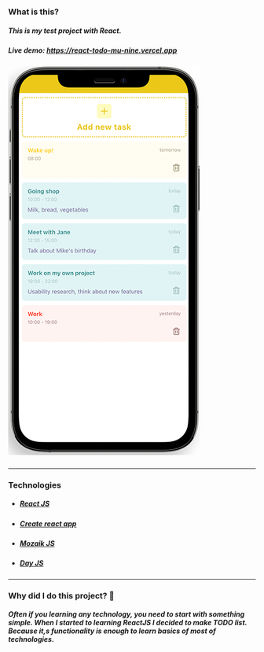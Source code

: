 ### What is this?

##### This is my test project with React.
##### Live demo: https://react-todo-mu-nine.vercel.app

![](./src/assets/images/mobile_small.png)

#####  


------------

### Technologies

- ##### [React JS](https://github.com/facebook/react "React JS")
- ##### [Create react app](https://github.com/facebook/create-react-app)
- ##### [Mozaik JS](https://github.com/FireworksX/mozaik)
- ##### [Day JS](https://github.com/iamkun/dayjs)

------------



### Why did I do this project? 🧐

##### Often if you learning any technology, you need to start with something simple. When I started to learning ReactJS I decided to make TODO list. Because it,s functionality is enough to learn basics of most of technologies.

